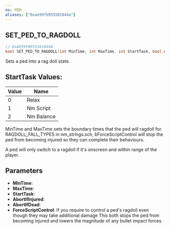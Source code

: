 ```yaml
---
ns: PED
aliases: ["0xae99fb955581844a"]
---
```

## SET_PED_TO_RAGDOLL

```c
// 0xAE99FB955581844A
bool SET_PED_TO_RAGDOLL(int MinTime, int MaxTime, int StartTask, bool AbortIfInjured, bool AbortIfDead, bool ForceScriptControl);
```

Sets a ped into a rag doll state.

## StartTask Values:
| Value | Name |
| --- | --- |
| 0 | Relax |
| 1 | Nm Script |
| 2 | Nm Balance |


MinTime and MaxTime sets the boundary times that the ped will ragdoll for. RAGDOLL_FALL_TYPES in nm_strings.sch, bForceScriptControl will stop the ped from becoming injured so they can complete their behaviours.

A ped will only switch to a ragdoll if it's onscreen and within range of the player.


## Parameters
* **MinTime**: 
* **MaxTime**: 
* **StartTask**: 
* **AbortIfInjured**: 
* **AbortIfDead**: 
* **ForceScriptControl**: If you require to control a ped's ragdoll even though they may take additional damage This both stops the ped from becoming injured and lowers the magnitude of any bullet impact forces.
